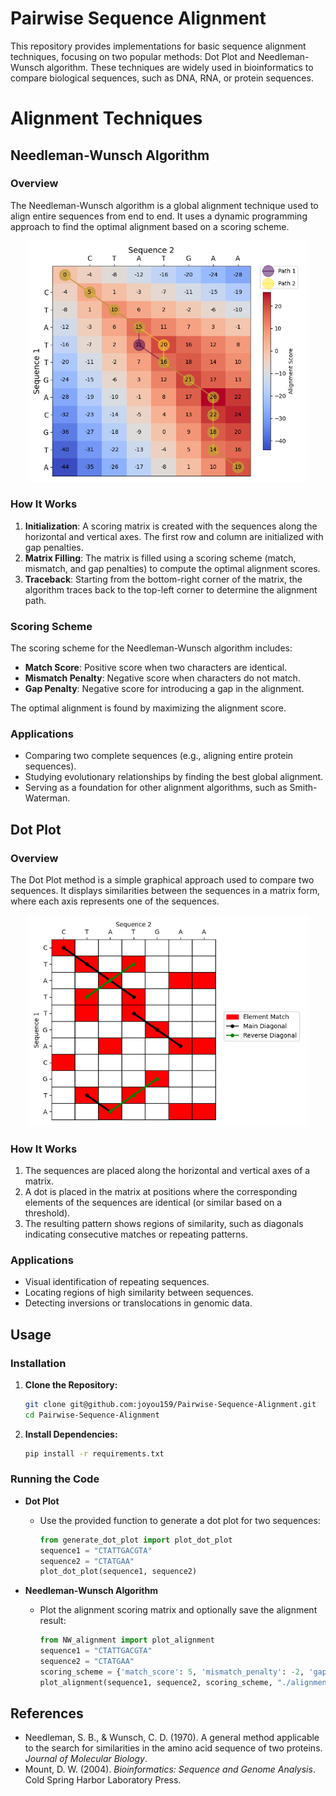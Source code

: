 # Pairwise Sequence Alignment

This repository provides implementations for basic sequence alignment techniques, focusing on two popular methods: Dot Plot and Needleman-Wunsch algorithm. These techniques are widely used in bioinformatics to compare biological sequences, such as DNA, RNA, or protein sequences.

# Alignment Techniques

## Needleman-Wunsch Algorithm
### Overview
The Needleman-Wunsch algorithm is a global alignment technique used to align entire sequences from end to end. It uses a dynamic programming approach to find the optimal alignment based on a scoring scheme.

  <p align="center">
  <img src="READMD-Assets\NW.png" alt="Global alignment using NW algorithm" title="Global alignment using NW algorithm" width="450" />
  </p>

### How It Works
1. **Initialization**: A scoring matrix is created with the sequences along the horizontal and vertical axes. The first row and column are initialized with gap penalties.
2. **Matrix Filling**: The matrix is filled using a scoring scheme (match, mismatch, and gap penalties) to compute the optimal alignment scores.
3. **Traceback**: Starting from the bottom-right corner of the matrix, the algorithm traces back to the top-left corner to determine the alignment path.

### Scoring Scheme
The scoring scheme for the Needleman-Wunsch algorithm includes:
- **Match Score**: Positive score when two characters are identical.
- **Mismatch Penalty**: Negative score when characters do not match.
- **Gap Penalty**: Negative score for introducing a gap in the alignment.

The optimal alignment is found by maximizing the alignment score.

### Applications
- Comparing two complete sequences (e.g., aligning entire protein sequences).
- Studying evolutionary relationships by finding the best global alignment.
- Serving as a foundation for other alignment algorithms, such as Smith-Waterman.


## Dot Plot
### Overview
The Dot Plot method is a simple graphical approach used to compare two sequences. It displays similarities between the sequences in a matrix form, where each axis represents one of the sequences. 

  <p align="center">
  <img src="READMD-Assets\Dot_plot.png" alt="Demo of data included in the dataset" title="Demo of data included in the dataset" width="450" />
  </p>

### How It Works
1. The sequences are placed along the horizontal and vertical axes of a matrix.
2. A dot is placed in the matrix at positions where the corresponding elements of the sequences are identical (or similar based on a threshold).
3. The resulting pattern shows regions of similarity, such as diagonals indicating consecutive matches or repeating patterns.

### Applications
- Visual identification of repeating sequences.
- Locating regions of high similarity between sequences.
- Detecting inversions or translocations in genomic data.


## Usage

### Installation

1. **Clone the Repository:**
    ```bash
    git clone git@github.com:joyou159/Pairwise-Sequence-Alignment.git
    cd Pairwise-Sequence-Alignment
    ```
2. **Install Dependencies:**
    ```bash
    pip install -r requirements.txt
    ```

### Running the Code

-  **Dot Plot**
   - Use the provided function to generate a dot plot for two sequences:
     ```python
     from generate_dot_plot import plot_dot_plot
     sequence1 = "CTATTGACGTA"
     sequence2 = "CTATGAA"
     plot_dot_plot(sequence1, sequence2)
     ```

-  **Needleman-Wunsch Algorithm**
   - Plot the alignment scoring matrix and optionally save the alignment result:
     ```python
     from NW_alignment import plot_alignment
     sequence1 = "CTATTGACGTA"
     sequence2 = "CTATGAA"
     scoring_scheme = {'match_score': 5, 'mismatch_penalty': -2, 'gap_penalty': -4}
     plot_alignment(sequence1, sequence2, scoring_scheme, "./alignment_result.txt")
     ```


## References
- Needleman, S. B., & Wunsch, C. D. (1970). A general method applicable to the search for similarities in the amino acid sequence of two proteins. *Journal of Molecular Biology*.
- Mount, D. W. (2004). *Bioinformatics: Sequence and Genome Analysis*. Cold Spring Harbor Laboratory Press.


